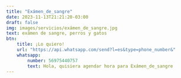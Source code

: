 ```yaml
---
title: "Exámen_de_sangre"
date: 2023-11-13T21:21:20-03:00
draft: false
img: images/servicios/exámen_de_sangre.jpg
text: exámen de sangre, perros y gatos
btn:
    title: ¡Lo quiero!
    url: "https://api.whatsapp.com/send?l=es&type=phone_number&"
    whatsapp:
        number: 56975440757
        text: Hola, quisiera agendar hora para Exámen_de_sangre
---
```

